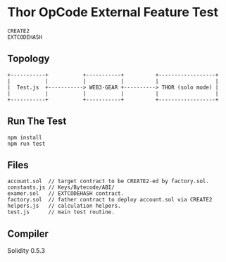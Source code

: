 # Thor OpCode External Feature Test
```
CREATE2
EXTCODEHASH
```

## Topology

```
+-----------+           +-----------+          +------------------+
|           |           |           |          |                  |
|  Test.js  +-----------> WEB3-GEAR +----------> THOR (solo mode) |
|           |           |           |          |                  |
+-----------+           +-----------+          +------------------+

```

## Run The Test

```
npm install
npm run test
```

## Files
```
account.sol  // target contract to be CREATE2-ed by factory.sol.
constants.js // Keys/Bytecode/ABI/
examer.sol   // EXTCODEHASH contract.
factory.sol  // father contract to deploy account.sol via CREATE2
helpers.js   // calculation helpers.
test.js      // main test routine.
```

## Compiler
Solidity 0.5.3
